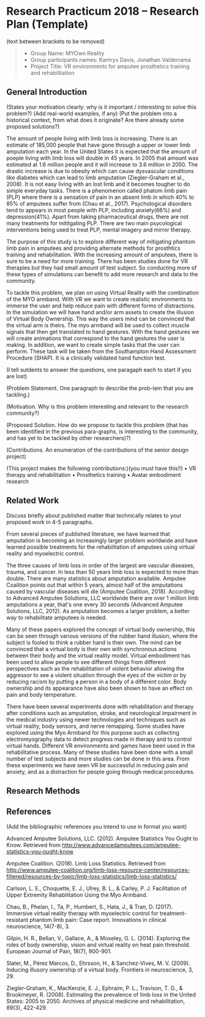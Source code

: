 # Research Practicum 2018 – Research Plan (Template)
(text between brackets to be removed)

> * Group Name: MYOwn Reality 
> * Group participants names: Kamryx Davis, Jonathan Valderrama
> * Project Title: VR environments for amputee prosthetics training and rehabilitation

## General Introduction

(States your motivation clearly: why is it important / interesting to solve this problem?)
(Add real-world examples, if any)
(Put the problem into a historical context, from what does it originate? Are there already some proposed solutions?)

The amount of people living with limb loss is increasing. There is an estimate of 185,000 people that have gone through a upper or lower limb amputation each year. In the United States it is expected that the amount of poeple living with limb loss will double in 45 years. In 2005 that amount was estimated at 1.6 million people and it will increase to 3.6 million in 2050. The drastic increase is due to obesity which can cause dysvascular conditions like diabetes which can lead to limb amputation (Ziegler-Graham et al., 2008). It is not easy living with an lost limb and it becomes tougher to do simple everyday tasks. There is a phenomenon called phatom limb pain (PLP) where there is a sensation of pain in an absent limb in which 40% to 85% of amputees suffer from (Chau et al., 2017). Psychological disorders tend to appears in most people with PLP, including anxiety(66%) and depression(41%). Apart from taking pharmaceutical drugs, there are not many treatments for mititgating PLP. There are two main psycological interventions being used to treat PLP, mental imagery and mirror therapy. 

The purpose of this study is to explore different way of mitigating phantom limb pain in amputees and providing alternate methods for prosthtics training and rehabilitation. With the increasing amount of amputees, there is sure to be a need for more training. There has been studies done for VR therapies but they had small amount of test subject. So conducting more of these types of simulations can benefit to add more research and data to the community.

To tackle this problem, we plan on using Virtual Reality with the combination of the MYO armband. With VR we want to create realistic environments to immerse the user and help reduce pain with different forms of distractions. In the simulation we will have hand and/or arm assets to create the illusion of Virtual Body Ownership. This way the users mind can be convinced that the virtual arm is theirs. The myo armband will be used to collect muscle signals that then get translated to hand gestures. With the hand gestures we will create animations that correspond to the hand gestures the user is making. In addition, we want to create simple tasks that the user can perform. These task will be taken from the Southampton Hand Assessment Procedure (SHAP). It is a clinically validated hand function test. 

(I tell sutdents to answer the questions, one paragaph each to start if you are lost)

(Problem Statement. One paragraph to describe the prob-lem that you are tackling.)

(Motivation. Why is this problem interesting and relevant to the research community?)

(Proposed Solution. How do we propose to tackle this problem (that has been identified in the previous para-graphs, is interesting to the community, and has yet to be tackled by other researchers)?)

(Contributions. An enumeration of the contributions of the senior design project)

(This project makes the following contributions:)(you must have this!!)
• VR therapy and rehabilitation
•	Prosthetics training
• Avatar embodiment research


## Related Work

Discuss briefly about published matter that technically relates to your proposed work in 4-5 paragraphs.

From several pieces of published literature, we have learned that amputation is becoming an increasingly larger problem worldwide and have learned possible treatments for the rehabilitation of amputees using virtual reality and myoelectric control. 
 
The three causes of limb loss in order of the largest are vascular diseases, trauma, and cancer.  In less than 50 years limb loss is expected to more than double. There are many statistics about amputation available. Amputee Coalition points out that within 5 years, almost half of the amputations caused by vascular diseases will die (Amputee Coalition, 2018). According to Advanced Amputee Solutions, LLC worldwide there are over 1 million limb amputations a year, that's one every 30 seconds (Advanced Amputee Solutions, LLC, 2012). As amputation becomes a larger problem, a better way to rehabilitate amputees is needed.  

Many of these papers explored the concept of virtual body ownership, this can be seen through various versions of the rubber hand illusion, where the subject is fooled to think a rubber hand is their own. The mind can be convinced that a virtual body is their own with synchronous actions between their body and the virtual reality model. Virtual embodiment has been used to allow people to see different things from different perspectives such as the rehabilitation of violent behavior allowing the aggressor to see a violent situation through the eyes of the victim or by reducing racism by putting a person in a body of a different color. Body ownership and its appearance have also been shown to have an effect on pain and body temperature.  

There have been several experiments done with rehabilitation and therapy after conditions such as amputation, stroke, and neurological impairment in the medical industry using newer technologies and techniques such as virtual reality, body sensors, and nerve remapping. Some studies have explored using the Myo Armband for this purpose such as collecting electromyography data to detect progress made in therapy and to control virtual hands. Different VR environments and games have been used in the rehabilitative process. Many of these studies have been done with a small number of test subjects and more studies can be done in this area. From these experiments we have seen VR be successful in reducing pain and anxiety, and as a distraction for people going through medical procedures.  

## Research Methods


## References 

(Add the bibliographic references you intend to use in format you want)

Advanced Amputee Solutions, LLC. (2012). Amputee Statistics You Ought to Know. Retrieved from http://www.advancedamputees.com/amputee-statistics-you-ought-know

Amputee Coalition. (2018). Limb Loss Statistics. Retrieved from http://www.amputee-coalition.org/limb-loss-resource-center/resources-filtered/resources-by-topic/limb-loss-statistics/limb-loss-statistics/

Carlson, L. E., Choquette, E. J., Ulrey, B. L., & Carley, P. J. Facilitation of Upper Extremity Rehabilitation Using the Myo Armband.

Chau, B., Phelan, I., Ta, P., Humbert, S., Hata, J., & Tran, D. (2017). Immersive virtual reality therapy with myoelectric control for treatment-resistant phantom limb pain: Case report. Innovations in clinical neuroscience, 14(7-8), 3.

Gilpin, H. R., Bellan, V., Gallace, A., & Moseley, G. L. (2014). Exploring the roles of body ownership, vision and virtual reality on heat pain threshold. European Journal of Pain, 18(7), 900-901.

Slater, M., Pérez Marcos, D., Ehrsson, H., & Sanchez-Vives, M. V. (2009). Inducing illusory ownership of a virtual body. Frontiers in neuroscience, 3, 29.

Ziegler-Graham, K., MacKenzie, E. J., Ephraim, P. L., Travison, T. G., & Brookmeyer, R. (2008). Estimating the prevalence of limb loss in the United States: 2005 to 2050. Archives of physical medicine and rehabilitation, 89(3), 422-429.
